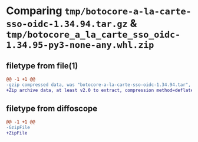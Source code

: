 # Comparing `tmp/botocore-a-la-carte-sso-oidc-1.34.94.tar.gz` & `tmp/botocore_a_la_carte_sso_oidc-1.34.95-py3-none-any.whl.zip`

## filetype from file(1)

```diff
@@ -1 +1 @@
-gzip compressed data, was "botocore-a-la-carte-sso-oidc-1.34.94.tar", last modified: Tue Apr 30 01:01:46 2024, max compression
+Zip archive data, at least v2.0 to extract, compression method=deflate
```

## filetype from diffoscope

```diff
@@ -1 +1 @@
-GzipFile
+ZipFile
```

